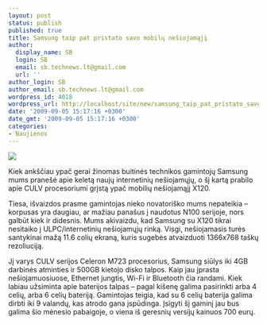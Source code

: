```yaml
---
layout: post
status: publish
published: true
title: Samsung taip pat pristato savo mobilų nešiojamąjį
author:
  display_name: SB
  login: SB
  email: sb.technews.lt@gmail.com
  url: ''
author_login: SB
author_email: sb.technews.lt@gmail.com
wordpress_id: 4018
wordpress_url: http://localhost/site/new/samsung_taip_pat_pristato_savo_mobilu_nesiojamaji/
date: '2009-09-05 15:17:16 +0300'
date_gmt: '2009-09-05 15:17:16 +0300'
categories:
- Naujienos
---
```

<div class="imgright"><img src="http://t3.gstatic.com/images?q=tbn:ia6nTWgpOmd9rM:http://www.forevergeek.com/wp-content/uploads/2009/03/samsung-n310-notebook.jpg"  /></div>
<p>Kiek ankščiau ypač gerai žinomas buitinės technikos gamintojų Samsung mums pranešė apie keletą naujų internetinių nešiojamųjų, o šį kartą prabilo apie CULV procesoriumi grįstą ypač mobilių nešiojamąjį X120.</p>
<p>Tiesa, išvaizdos prasme gamintojas nieko novatoriško mums nepateikia – korpusas yra daugiau, ar mažiau panašus į naudotus N100 serijoje, nors galbūt kiek ir didesnis. Mums akivaizdu, kad Samsung su X120 tikrai nesitaiko į ULPC/internetinių nešiojamųjų rinką. Visgi, nešiojamasis turės santykinai mažą 11.6 colių ekraną, kuris sugebės atvaizduoti 1366x768 taškų rezoliuciją.</p>
<p>Jį varys CULV serijos Celeron M723 procesorius, Samsung siūlys iki 4GB darbinės atminties ir 500GB kietojo disko talpos. Kaip jau įprasta nešiojamuosiuose, Ethernet jungtis, Wi-Fi ir Bluetooth čia randami. Kiek labiau užsiminta apie baterijos talpas – pagal kišenę galima pasirinkti arba 4 celių, arba 6 celių bateriją. Gamintojas teigia, kad su 6 celių baterija galima dirbti iki 9 valandų, kas atrodo gana įspūdinga. Įsigyti šį gaminį jau bus galima šio mėnesio pabaigoje, o viena iš geresnių versijų kainuos 700 eurų.<br /></p>
